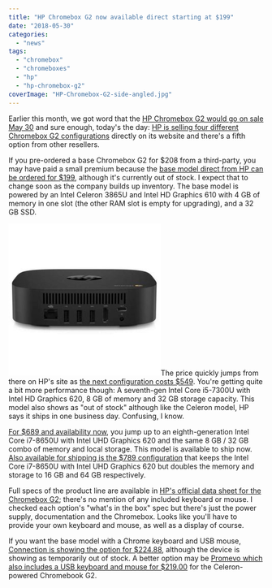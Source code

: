 ```yaml
---
title: "HP Chromebox G2 now available direct starting at $199"
date: "2018-05-30"
categories: 
  - "news"
tags: 
  - "chromebox"
  - "chromeboxes"
  - "hp"
  - "hp-chromebox-g2"
coverImage: "HP-Chromebox-G2-side-angled.jpg"
---
```


Earlier this month, we got word that the [HP Chromebox G2 would go on sale May 30](https://www.aboutchromebooks.com/news/hp-chromebox-g2-release-date-may-30-with-pre-orders-available-for-208/) and sure enough, today's the day: [HP is selling four different Chromebox G2 configurations](https://store.hp.com/us/en/vwa/desktops/opsy=Chrome-OS;ordr=Ready-to-Ship?jumpid=ma_dt_featured_na_6_170513) directly on its website and there's a fifth option from other resellers.

If you pre-ordered a base Chromebox G2 for $208 from a third-party, you may have paid a small premium because the [base model direct from HP can be ordered for $199](https://store.hp.com/us/en/pdp/hp-chromebox-g2), although it's currently out of stock. I expect that to change soon as the company builds up inventory. The base model is powered by an Intel Celeron 3865U and Intel HD Graphics 610 with 4 GB of memory in one slot (the other RAM slot is empty for upgrading), and a 32 GB SSD.

[![](images/HP-Chromebox-G2-back-300x300.jpg)](https://www.aboutchromebooks.com/wp-content/uploads/2018/04/HP-Chromebox-G2-back.jpg)The price quickly jumps from there on HP's site as [the next configuration costs $549](https://store.hp.com/us/en/pdp/hp-chromebox-g2-p-3vd03ut-aba-1). You're getting quite a bit more performance though: A seventh-gen Intel Core i5-7300U with Intel HD Graphics 620, 8 GB of memory and 32 GB storage capacity. This model also shows as "out of stock" although like the Celeron model, HP says it ships in one business day. Confusing, I know.

[For $689 and availability now](https://store.hp.com/us/en/pdp/hp-chromebox-g2-p-3vd04ut-aba-1), you jump up to an eighth-generation Intel Core i7-8650U with Intel UHD Graphics 620 and the same 8 GB / 32 GB combo of memory and local storage. This model is available to ship now. [Also available for shipping is the $789 configuration](https://store.hp.com/us/en/pdp/hp-chromebox-g2-p-3vd05ut-aba-1) that keeps the Intel Core i7-8650U with Intel UHD Graphics 620 but doubles the memory and storage to 16 GB and 64 GB respectively.

Full specs of the product line are available in [HP's official data sheet for the Chromebox G2](http://www8.hp.com/h20195/v2/GetDocument.aspx?docname=4aa7-2083enuc); there's no mention of any included keyboard or mouse. I checked each option's "what's in the box" spec but there's just the power supply, documentation and the Chromebox. Looks like you'll have to provide your own keyboard and mouse, as well as a display of course.

If you want the base model with a Chrome keyboard and USB mouse, [Connection is showing the option for $224.88](https://www.connection.com/product/hp-chromebox-g2-usff-celeron-3865u-1.8ghz-4gb-32gb-ssd-hd610-ac-bt-microsd-chromeos/4fx16ut-aba/35656755?cac=Result), although the device is showing as temporarily out of stock. A better option may be [Promevo which also includes a USB keyboard and mouse for $219.00](https://shop.promevo.com/index.php/hp-chromebox-g2-4fx16ut-aba-4gb-32gb.html) for the Celeron-powered Chromebook G2.
